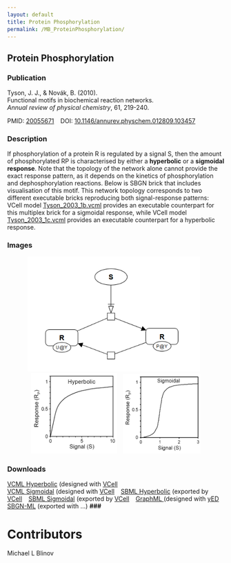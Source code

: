 ```yaml
---
layout: default
title: Protein Phosphorylation
permalink: /MB_ProteinPhosphorylation/
---
```


## Protein Phosphorylation

### Publication

Tyson, J. J., & Novák, B. (2010). 
<br>Functional motifs in biochemical reaction networks. 
<br><i>Annual review of physical chemistry</i>, 61, 219-240.

PMID:  [20055671](https://www.ncbi.nlm.nih.gov/pubmed/20055671) &ensp; DOI: [10.1146/annurev.physchem.012809.103457](https://doi.org/10.1146/annurev.physchem.012809.103457)

### Description

If phosphorylation of a protein R is regulated by a signal S, then the amount of phosphorylated RP 
is characterised by either a <strong>hyperbolic</strong> or a <strong>sigmoidal response</strong>.
Note that the topology of the network alone cannot provide the exact response pattern, as it depends on the kinetics of phosphorylation and dephosphorylation reactions. Below is SBGN brick that includes visualisation of this motif. This network topology corresponds to two different executable bricks reproducing both signal-response patterns: VCell model <a href="/modelbricks/Tyson_2003_1b.vcml">Tyson_2003_1b.vcml</a> provides an executable counterpart for this multiplex brick for a sigmoidal response, while VCell model <a href="/modelbricks/Tyson_2003_1c.vcml">Tyson_2003_1c.vcml</a> provides an executable counterpart for a hyperbolic response.

### Images
<div class="img" style="font-size:90%; text-align:center;"> 
 <img src="/images/modelbricks/PhosphorylationSBGN.PNG" width="400" > &ensp; 
 <img src="/images/modelbricks/HyperbolicResponse.PNG" width="200"/> &ensp; 
 <img src="/images/modelbricks/SigmoidalResponse.PNG" width="180"/><br />  </div>
 
 ### Downloads

 <a href="/modelbricks/Tyson_2003_1b.vcml">VCML Hyperbolic</a> (designed with [VCell](http://vcell.org) &ensp;  
  <a href="/modelbricks/Tyson_2003_1c.vcml">VCML Sigmoidal</a> (designed with [VCell](http://vcell.org) &ensp; 
 <a href="/modelbricks/Tyson_2003_1b.xml">SBML Hyperbolic</a> (exported by [VCell](http://vcell.org) &ensp;
  <a href="/modelbricks/Tyson_2003_1c.xml">SBML Sigmoidal</a> (exported by [VCell](http://vcell.org) &ensp; 
 <a href="/modelbricks/PhosphorylationSBGN.graphml">GraphML </a> (designed with [yED](https://www.yworks.com/yed) &ensp; 
 <a href="/modelbricks/...">SBGN-ML</a> (exported with ...) <b>###</b> &ensp;


# Contributors

Michael L Blinov
